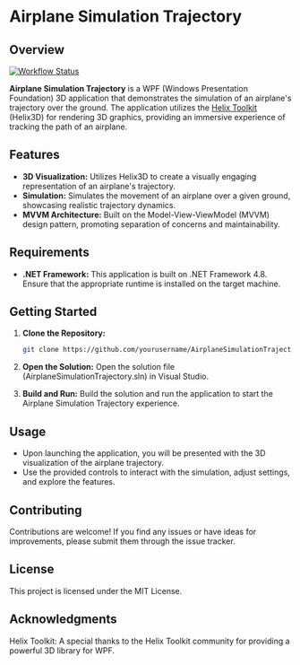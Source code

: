 # Airplane Simulation Trajectory

## Overview

[![Workflow Status](https://github.com/Ledrunning/AirplaneSimulationTrajectory/actions/workflows/main.yml/badge.svg)](https://github.com/Ledrunning/AirplaneSimulationTrajectory/actions/workflows/main.yml)

**Airplane Simulation Trajectory** is a WPF (Windows Presentation Foundation) 3D application that demonstrates the simulation of an airplane's trajectory over the ground. The application utilizes the [Helix Toolkit](https://github.com/helix-toolkit) (Helix3D) for rendering 3D graphics, providing an immersive experience of tracking the path of an airplane.

## Features

- **3D Visualization:** Utilizes Helix3D to create a visually engaging representation of an airplane's trajectory.
- **Simulation:** Simulates the movement of an airplane over a given ground, showcasing realistic trajectory dynamics.
- **MVVM Architecture:** Built on the Model-View-ViewModel (MVVM) design pattern, promoting separation of concerns and maintainability.

## Requirements

- **.NET Framework:** This application is built on .NET Framework 4.8. Ensure that the appropriate runtime is installed on the target machine.

## Getting Started

1. **Clone the Repository:**
   ```bash
   git clone https://github.com/yourusername/AirplaneSimulationTrajectory.git

2. **Open the Solution:**
Open the solution file (AirplaneSimulationTrajectory.sln) in Visual Studio.

3. **Build and Run:**
Build the solution and run the application to start the Airplane Simulation Trajectory experience.

## Usage
- Upon launching the application, you will be presented with the 3D visualization of the airplane trajectory.
- Use the provided controls to interact with the simulation, adjust settings, and explore the features.

## Contributing
Contributions are welcome! If you find any issues or have ideas for improvements, please submit them through the issue tracker.

## License
This project is licensed under the MIT License.

## Acknowledgments
Helix Toolkit: A special thanks to the Helix Toolkit community for providing a powerful 3D library for WPF.
